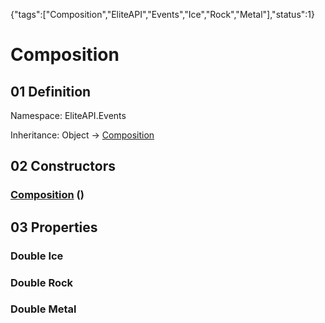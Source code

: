 {"tags":["Composition","EliteAPI","Events","Ice","Rock","Metal"],"status":1}

# Composition

## 01 Definition

Namespace: <span class='code'>EliteAPI.Events</span>

Inheritance: <span class='code'>Object</span> → <span class='code'>[Composition](../../EliteAPI/Events/Composition.html)</span>

## 02 Constructors

### <span class='code'>[Composition](../../EliteAPI/Events/Composition.html)</span> ()

## 03 Properties

### <span class='code'>Double</span> Ice

### <span class='code'>Double</span> Rock

### <span class='code'>Double</span> Metal


